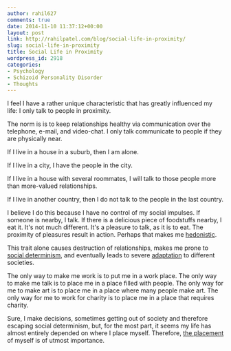 ```yaml
---
author: rahil627
comments: true
date: 2014-11-10 11:37:12+00:00
layout: post
link: http://rahilpatel.com/blog/social-life-in-proximity/
slug: social-life-in-proximity
title: Social Life in Proximity
wordpress_id: 2918
categories:
- Psychology
- Schizoid Personality Disorder
- Thoughts
---
```


I feel I have a rather unique characteristic that has greatly influenced my life: I only talk to people in proximity.

The norm is is to keep relationships healthy via communication over the telephone, e-mail, and video-chat. I only talk communicate to people if they are physically near.

If I live in a house in a suburb, then I am alone.

If I live in a city, I have the people in the city.

If I live in a house with several roommates, I will talk to those people more than more-valued relationships.

If I live in another country, then I do not talk to the people in the last country.

I believe I do this because I have no control of my social impulses. If someone is nearby, I talk. If there is a delicious piece of foodstuffs nearby, I eat it. It's not much different. It's a pleasure to talk, as it is to eat. The proximity of pleasures result in action. Perhaps that makes me [hedonistic](http://www.rahilpatel.com/blog/hedonism).

This trait alone causes destruction of relationships, makes me prone to [social determinism](http://www.rahilpatel.com/blog/social-determinism), and eventually leads to severe [adaptation](http://www.rahilpatel.com/blog/adaptation) to different societies.

The only way to make me work is to put me in a work place. The only way to make me talk is to place me in a place filled with people. The only way for me to make art is to place me in a place where many people make art. The only way for me to work for charity is to place me in a place that requires charity.

Sure, I make decisions, sometimes getting out of society and therefore escaping social determinism, but, for the most part, it seems my life has almost entirely depended on where I place myself. Therefore, [the placement](http://www.rahilpatel.com/blog/the-ideal-neighborhood) of myself is of utmost importance.
